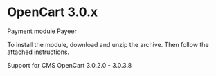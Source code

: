 OpenCart 3.0.x
======
Payment module Payeer

To install the module, download and unzip the archive.
Then follow the attached instructions.

Support for CMS OpenCart 3.0.2.0 - 3.0.3.8